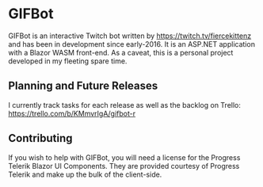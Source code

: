 # GIFBot
GIFBot is an interactive Twitch bot written by https://twitch.tv/fiercekittenz and has been in development since early-2016. It is an ASP.NET application with a Blazor WASM front-end. As a caveat, this is a personal project developed in my fleeting spare time.

## Planning and Future Releases
I currently track tasks for each release as well as the backlog on Trello: https://trello.com/b/KMmvrIgA/gifbot-r

## Contributing
If you wish to help with GIFBot, you will need a license for the Progress Telerik Blazor UI Components. They are provided courtesy of Progress Telerik and make up the bulk of the client-side. 
